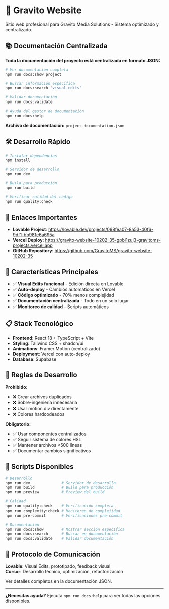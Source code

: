 # 🚀 Gravito Website

Sitio web profesional para Gravito Media Solutions - Sistema optimizado y centralizado.

## 📚 Documentación Centralizada

**Toda la documentación del proyecto está centralizada en formato JSON:**

```bash
# Ver documentación completa
npm run docs:show project

# Buscar información específica
npm run docs:search "visual edits"

# Validar documentación
npm run docs:validate

# Ayuda del gestor de documentación
npm run docs:help
```

**Archivo de documentación:** `project-documentation.json`

## 🛠️ Desarrollo Rápido

```bash
# Instalar dependencias
npm install

# Servidor de desarrollo
npm run dev

# Build para producción
npm run build

# Verificar calidad del código
npm run quality:check
```

## 🔗 Enlaces Importantes

- **Lovable Project**: https://lovable.dev/projects/098fea07-8a53-40f6-9df1-bb981e6a695a
- **Vercel Deploy**: https://gravito-website-10202-35-gpbl1zuj3-gravitoms-projects.vercel.app
- **GitHub Repository**: https://github.com/GravitoMS/gravito-website-10202-35

## 🎯 Características Principales

- ✅ **Visual Edits funcional** - Edición directa en Lovable
- ✅ **Auto-deploy** - Cambios automáticos en Vercel
- ✅ **Código optimizado** - 70% menos complejidad
- ✅ **Documentación centralizada** - Todo en un solo lugar
- ✅ **Monitoreo de calidad** - Scripts automáticos

## 📋 Stack Tecnológico

- **Frontend**: React 18 + TypeScript + Vite
- **Styling**: Tailwind CSS + shadcn/ui
- **Animations**: Framer Motion (centralizado)
- **Deployment**: Vercel con auto-deploy
- **Database**: Supabase

## 🚨 Reglas de Desarrollo

**Prohibido:**
- ❌ Crear archivos duplicados
- ❌ Sobre-ingeniería innecesaria
- ❌ Usar motion.div directamente
- ❌ Colores hardcodeados

**Obligatorio:**
- ✅ Usar componentes centralizados
- ✅ Seguir sistema de colores HSL
- ✅ Mantener archivos <500 líneas
- ✅ Documentar cambios significativos

## 🔧 Scripts Disponibles

```bash
# Desarrollo
npm run dev              # Servidor de desarrollo
npm run build            # Build para producción
npm run preview          # Preview del build

# Calidad
npm run quality:check    # Verificación completa
npm run complexity:check # Monitoreo de complejidad
npm run pre-commit       # Verificaciones pre-commit

# Documentación
npm run docs:show        # Mostrar sección específica
npm run docs:search      # Buscar en documentación
npm run docs:validate    # Validar documentación
```

## 🤝 Protocolo de Comunicación

**Lovable**: Visual Edits, prototipado, feedback visual  
**Cursor**: Desarrollo técnico, optimización, refactorización

Ver detalles completos en la documentación JSON.

---

**¿Necesitas ayuda?** Ejecuta `npm run docs:help` para ver todas las opciones disponibles.
